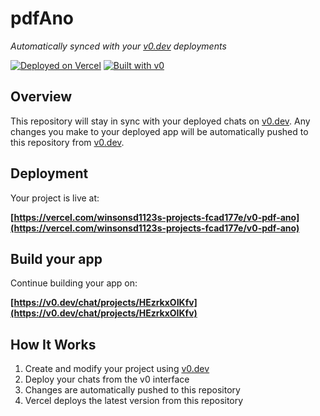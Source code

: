 # pdfAno

*Automatically synced with your [v0.dev](https://v0.dev) deployments*

[![Deployed on Vercel](https://img.shields.io/badge/Deployed%20on-Vercel-black?style=for-the-badge&logo=vercel)](https://vercel.com/winsonsd1123s-projects-fcad177e/v0-pdf-ano)
[![Built with v0](https://img.shields.io/badge/Built%20with-v0.dev-black?style=for-the-badge)](https://v0.dev/chat/projects/HEzrkxOIKfv)

## Overview

This repository will stay in sync with your deployed chats on [v0.dev](https://v0.dev).
Any changes you make to your deployed app will be automatically pushed to this repository from [v0.dev](https://v0.dev).

## Deployment

Your project is live at:

**[https://vercel.com/winsonsd1123s-projects-fcad177e/v0-pdf-ano](https://vercel.com/winsonsd1123s-projects-fcad177e/v0-pdf-ano)**

## Build your app

Continue building your app on:

**[https://v0.dev/chat/projects/HEzrkxOIKfv](https://v0.dev/chat/projects/HEzrkxOIKfv)**

## How It Works

1. Create and modify your project using [v0.dev](https://v0.dev)
2. Deploy your chats from the v0 interface
3. Changes are automatically pushed to this repository
4. Vercel deploys the latest version from this repository